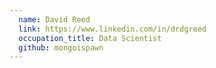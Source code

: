 ```yaml
---
  name: David Reed
  link: https://www.linkedin.com/in/drdgreed
  occupation_title: Data Scientist
  github: mongoispawn
---
```

